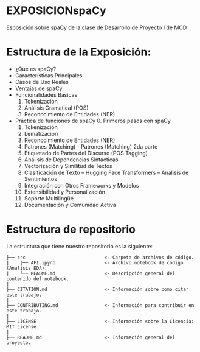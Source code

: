 # EXPOSICIONspaCy
Esposición sobre spaCy  de la clase de Desarrollo de Proyecto I de MCD

# Estructura de la Exposición:
* ¿Que es spaCy?
* Características Principales
* Casos de Uso Reales
* Ventajas de spaCy
* Funcionalidades Básicas
  1. Tokenización
  2. Análisis Gramatical (POS)
  3. Reconocimiento de Entidades (NER)
* Práctica de funciones de spaCy
  0. Primeros pasos con spaCy
  1. Tokenización
  2. Lematización
  3. Reconocimiento de Entidades (NER)
  4. Patrones (Matching) - Patrones (Matching) 2da parte
  5. Etiquetado de Partes del Discurso (POS Tagging)
  6. Análisis de Dependencias Sintácticas
  7. Vectorización y Similitud de Textos
  8. Clasificación de Texto – Hugging Face Transformers – Análisis de Sentimientos
  9. Integración con Otros Frameworks y Modelos
  10. Extensibilidad y Personalización
  11. Soporte Multilingüe
  12. Documentación y Comunidad Activa

# Estructura de repositorio

La estructura que tiene nuestro repositorio es la siguiente:

    ├── src                             <- Carpeta de archivos de código.    
    |    |── AFI.ipynb                  <- Archivo notebook de código (Análisis EDA).
    |    └── README.md                  <- Descripción general del contenido del notebook.
    |  
    ├── CITATION.md                     <- Información sobre como citar este trabajo.  
    |  
    ├── CONTRIBUTING.md                 <- Información para contribuir en este trabajo.  
    |   
    ├── LICENSE                         <- Información sobre la Licencia: MIT License.  
    |  
    ├── README.md                       <- Información general del proyecto.
